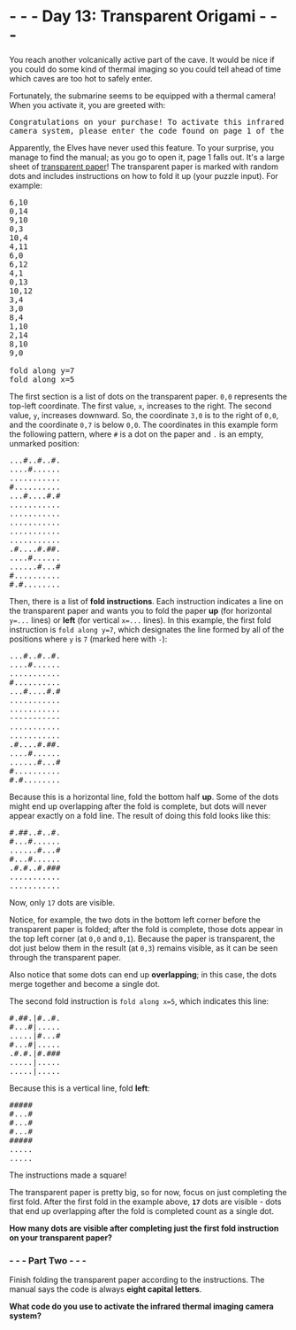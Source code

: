 # - - - Day 13: Transparent Origami - - -

You reach another volcanically active part of the cave. It would be nice if you could do some kind of thermal imaging so you could tell ahead of time which caves are too hot to safely enter.

Fortunately, the submarine seems to be equipped with a thermal camera! When you activate it, you are greeted with:

<pre>
Congratulations on your purchase! To activate this infrared thermal imaging
camera system, please enter the code found on page 1 of the manual.
</pre>

Apparently, the Elves have never used this feature. To your surprise, you manage to find the manual; as you go to open it, page 1 falls out. It's a large sheet of [transparent paper](https://en.wikipedia.org/wiki/Transparency_(projection))! The transparent paper is marked with random dots and includes instructions on how to fold it up (your puzzle input). For example:

<pre>
6,10
0,14
9,10
0,3
10,4
4,11
6,0
6,12
4,1
0,13
10,12
3,4
3,0
8,4
1,10
2,14
8,10
9,0

fold along y=7
fold along x=5
</pre>

The first section is a list of dots on the transparent paper. ``0,0`` represents the top-left coordinate. The first value, ``x``, increases to the right. The second value, ``y``, increases downward. So, the coordinate ``3,0`` is to the right of ``0,0``, and the coordinate ``0,7`` is below ``0,0``. The coordinates in this example form the following pattern, where ``#`` is a dot on the paper and ``.`` is an empty, unmarked position:

<pre>
...#..#..#.
....#......
...........
#..........
...#....#.#
...........
...........
...........
...........
...........
.#....#.##.
....#......
......#...#
#..........
#.#........
</pre>

Then, there is a list of **fold instructions**. Each instruction indicates a line on the transparent paper and wants you to fold the paper **up** (for horizontal ``y=...`` lines) or **left** (for vertical ``x=...`` lines). In this example, the first fold instruction is ``fold along y=7``, which designates the line formed by all of the positions where ``y`` is ``7`` (marked here with ``-``):

<pre>
...#..#..#.
....#......
...........
#..........
...#....#.#
...........
...........
-----------
...........
...........
.#....#.##.
....#......
......#...#
#..........
#.#........
</pre>

Because this is a horizontal line, fold the bottom half **up**. Some of the dots might end up overlapping after the fold is complete, but dots will never appear exactly on a fold line. The result of doing this fold looks like this:

<pre>
#.##..#..#.
#...#......
......#...#
#...#......
.#.#..#.###
...........
...........
</pre>

Now, only ``17`` dots are visible.

Notice, for example, the two dots in the bottom left corner before the transparent paper is folded; after the fold is complete, those dots appear in the top left corner (at ``0,0`` and ``0,1``). Because the paper is transparent, the dot just below them in the result (at ``0,3``) remains visible, as it can be seen through the transparent paper.

Also notice that some dots can end up **overlapping**; in this case, the dots merge together and become a single dot.

The second fold instruction is ``fold along x=5``, which indicates this line:

<pre>
#.##.|#..#.
#...#|.....
.....|#...#
#...#|.....
.#.#.|#.###
.....|.....
.....|.....
</pre>

Because this is a vertical line, fold **left**:

<pre>
#####
#...#
#...#
#...#
#####
.....
.....
</pre>

The instructions made a square!

The transparent paper is pretty big, so for now, focus on just completing the first fold. After the first fold in the example above, **``17``** dots are visible - dots that end up overlapping after the fold is completed count as a single dot.

**How many dots are visible after completing just the first fold instruction on your transparent paper?**


### - - - Part Two - - -

Finish folding the transparent paper according to the instructions. The manual says the code is always **eight capital letters**.

**What code do you use to activate the infrared thermal imaging camera system?**
